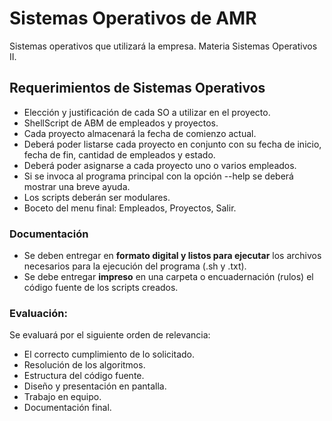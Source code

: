 # Sistemas Operativos de AMR
Sistemas operativos que utilizará la empresa. Materia Sistemas Operativos II.

## Requerimientos de Sistemas Operativos

- Elección y justificación de cada SO a utilizar en el proyecto.
- ShellScript de ABM de empleados y proyectos.
- Cada proyecto almacenará la fecha de comienzo actual.
- Deberá poder listarse cada proyecto en conjunto con su fecha de inicio, fecha de fin, cantidad de empleados y estado.
- Deberá poder asignarse a cada proyecto uno o varios empleados.
- Si se invoca al programa principal con la opción --help se deberá mostrar una breve ayuda.
- Los scripts deberán ser modulares.
- Boceto del menu final: Empleados, Proyectos, Salir.

### Documentación
- Se deben entregar en **formato digital y listos para ejecutar** los archivos necesarios para la ejecución del programa (.sh y .txt).
- Se debe entregar **impreso** en una carpeta o encuadernación (rulos) el código fuente de los scripts creados.

### Evaluación:
Se evaluará por el siguiente orden de relevancia:
- El correcto cumplimiento de lo solicitado.
- Resolución de los algoritmos.
- Estructura del código fuente.
- Diseño y presentación en pantalla.
- Trabajo en equipo.
- Documentación final.
